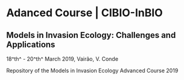 # Adanced Course | CIBIO-InBIO

## Models in Invasion Ecology: Challenges and Applications

18^th^ - 20^th^ March 2019, Vairão, V. Conde

Repository of the Models in Invasion Ecology Advanced Course 2019
